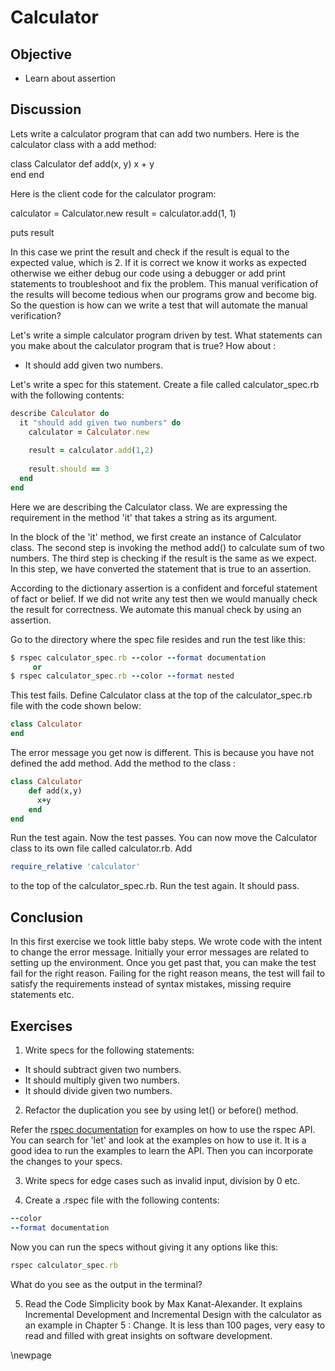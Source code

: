 # Calculator #

## Objective ##

- Learn about assertion

## Discussion ##

Lets write a calculator program that can add two numbers. Here is the calculator class with a add method:

class Calculator
  def add(x, y)
    x + y  
  end
end

Here is the client code for the calculator program:

calculator = Calculator.new
result = calculator.add(1, 1)

puts result

In this case we print the result and check if the result is equal to the expected value, which is 2. If it is correct we know it works as expected otherwise we either debug our code using a debugger or add print statements to troubleshoot and fix the problem. This manual verification of the results will become tedious when our programs grow and become big. So the question is how can we write a test that will automate the manual verification?



Let's write a simple calculator program driven by test. What statements can you make about the calculator program that is true? How about :

*  It should add given two numbers.

Let's write a spec for this statement. Create a file called calculator_spec.rb with the following contents:

```ruby
describe Calculator do
  it "should add given two numbers" do
    calculator = Calculator.new
		
    result = calculator.add(1,2)
    
    result.should == 3
  end
end
```

Here we are describing the Calculator class. We are expressing the requirement in the method 'it' that takes a string as its argument.

In the block of the 'it' method, we first create an instance of Calculator class. The second step is invoking the method add() to calculate sum of two numbers. The third step is checking if the result is the same as we expect. In this step, we have converted the statement that is true to an assertion.

According to the dictionary assertion is a confident and forceful statement of fact or belief. If we did not write any test then we would manually check the result for correctness. We automate this manual check by using an assertion. 

Go to the directory where the spec file resides and run the test like this:

```ruby
$ rspec calculator_spec.rb --color --format documentation
     or
$ rspec calculator_spec.rb --color --format nested
```

This test fails. Define Calculator class at the top of the calculator_spec.rb file with the code shown below:

```ruby
class Calculator
end
```

The error message you get now is different. This is because you have not defined the add method. Add the method to the class :

```ruby
class Calculator
	def add(x,y)
	  x+y
	end
end
```

Run the test again. Now the test passes. You can now move the Calculator class to its own file called calculator.rb. Add

```ruby
require_relative 'calculator'
```

to the top of the calculator_spec.rb. Run the test again. It should pass. 

## Conclusion ##

In this first exercise we took little baby steps. We wrote code with the intent to change the error message. Initially your error messages are related to setting up the environment. Once you get past that, you can make the test fail for the right reason. Failing for the right reason means, the test will fail to satisfy the requirements instead of syntax mistakes, missing require statements etc.

## Exercises ##

1. Write specs for the following statements:

*  It should subtract given two numbers.
*  It should multiply given two numbers.
*  It should divide given two numbers.

2. Refactor the duplication you see by using let() or before() method.

Refer the [rspec documentation](https://www.relishapp.com/rspec/rspec-core/docs) for examples on how to use the rspec API. You can search for 'let' and look at the examples on how to use it. It is a good idea to run the examples to learn the API. Then you can incorporate the changes to your specs.

3. Write specs for edge cases such as invalid input, division by 0 etc.

4. Create a .rspec file with the following contents:

```ruby
--color
--format documentation
```

Now you can run the specs without giving it any options like this:

```ruby
rspec calculator_spec.rb 
```

What do you see as the output in the terminal?

5. Read the Code Simplicity book by Max Kanat-Alexander. It explains Incremental Development and Incremental Design with the calculator as an example in Chapter 5 : Change. It is less than 100 pages, very easy to read and filled with great insights on software development.

\newpage
